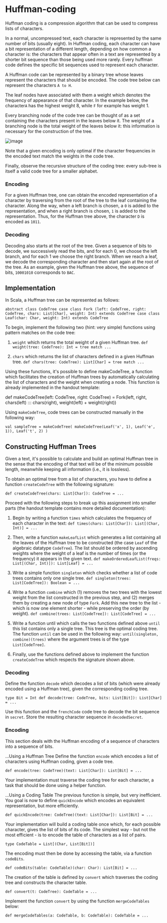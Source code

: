 # Huffman-coding

Huffman coding is a compression algorithm that can be used to compress lists of characters.

In a normal, uncompressed text, each character is represented by the same number of bits (usually eight). In Huffman coding, each character can have a bit representation of a different length, depending on how common a character is: the characters that appear often in a text are represented by a shorter bit sequence than those being used more rarely. Every huffman code defines the specific bit sequences used to represent each character.

A Huffman code can be represented by a binary tree whose leaves represent the characters that should be encoded. The code tree below can represent the characters `A to H`.

The leaf nodes have associated with them a weight which denotes the frequency of appearance of that character. In the example below, the character`A` has the highest weight 8, while `F` for example has weight 1.

Every branching node of the code tree can be thought of as a set containing the characters present in the leaves below it. The weight of a branching node is the total weight of the leaves below it: this information is necessary for the construction of the tree.

![image](https://github.com/God-ass/Huffman-coding/assets/92200827/435dba10-ef7d-45d7-af5a-3ad2ab34a3c4)

Note that a given encoding is only optimal if the character frequencies in the encoded text match the weights in the code tree.

Finally, observe the recursive structure of the coding tree: every sub-tree is itself a valid code tree for a smaller alphabet.

### Encoding
For a given Huffman tree, one can obtain the encoded representation of a character by traversing from the root of the tree to the leaf containing the character. Along the way, when a left branch is chosen, a `0` is added to the representation, and when a right branch is chosen, `1` is added to the representation. Thus, for the Huffman tree above, the character `D` is encoded as `1011`.

### Decoding
Decoding also starts at the root of the tree. Given a sequence of bits to decode, we successively read the bits, and for each 0, we choose the left branch, and for each 1 we choose the right branch. When we reach a leaf, we decode the corresponding character and then start again at the root of the tree. As an example, given the Huffman tree above, the sequence of bits, `10001010` corresponds to `BAC`.

## Implementation
In Scala, a Huffman tree can be represented as follows:

`abstract class CodeTree
case class Fork (left: CodeTree, right: CodeTree, chars: List[Char], weight: Int) extends CodeTree
case class Leaf(char: Char, weight: Int) extends CodeTree`

To begin, implement the following two (hint: very simple) functions using pattern matches on the code tree:

1. `weight` which returns the total weight of a given Huffman tree. `def weight(tree: CodeTree): Int = tree match ...`

2. `chars` which returns the list of characters defined in a given Huffman tree. `def chars(tree: CodeTree): List[Char] = tree match ...`

Using these functions, it's possible to define makeCodeTree, a function which facilitates the creation of Huffman trees by automatically calculating the list of characters and the weight when creating a node. This function is already implemented in the handout template:

def makeCodeTree(left: CodeTree, right: CodeTree) =
  Fork(left, right, chars(left) ::: chars(right), weight(left) + weight(right))

Using `makeCodeTree`, code trees can be constructed manually in the following way:

`val sampleTree = makeCodeTree(
  makeCodeTree(Leaf('x', 1), Leaf('e', 1)),
  Leaf('t', 2)
)`

## Constructing Huffman Trees
Given a text, it's possible to calculate and build an optimal Huffman tree in the sense that the encoding of that text will be of the minimum possible length, meanwhile keeping all information (i.e., it is lossless).

To obtain an optimal tree from a list of characters, you have to define a function `createCodeTree` with the following signature:

`def createCodeTree(chars: List[Char]): CodeTree = ...`

Proceed with the following steps to break up this assignment into smaller parts (the handout template contains more detailed documentation):

1. Begin by writing a function `times` which calculates the frequency of each character in the text: `def times(chars: List[Char]): List[(Char, Int)] = ...`

2. Then, write a function `makeLeafList` which generates a list containing all the leaves of the Huffman tree to be constructed (the case `Leaf` of the algebraic datatype `CodeTree`). The list should be ordered by ascending weights where the weight of a leaf is the number of times (or the frequency) it appears in the given text. `def makeOrderedLeafList(freqs: List[(Char, Int)]): List[Leaf] = ...`

3. Write a simple function `singleton` which checks whether a list of code trees contains only one single tree. `def singleton(trees: List[CodeTree]): Boolean = ...`

4. Write a function `combine` which (1) removes the two trees with the lowest weight from the list constructed in the previous step, and (2) merges them by creating a new node of type `Fork`. Add this new tree to the list - which is now one element shorter - while preserving the order (by weight). `def combine(trees: List[CodeTree]): List[CodeTree] = ...`

5. Write a function until which calls the two functions defined above `until` this list contains only a single tree. This tree is the optimal coding tree. The function `until` can be used in the following way: `until(singleton, combine)(trees)` where the argument trees is of the type `List[CodeTree]`.

6. Finally, use the functions defined above to implement the function `createCodeTree` which respects the signature shown above.

### Decoding
Define the function `decode` which decodes a list of bits (which were already encoded using a Huffman tree), given the corresponding coding tree.

`type Bit = Int
def decode(tree: CodeTree, bits: List[Bit]): List[Char] = ...`

Use this function and the  `frenchCode` code tree to decode the bit sequence in `secret`. Store the resulting character sequence in `decodedSecret`.

### Encoding
This section deals with the Huffman encoding of a sequence of characters into a sequence of bits.

...Using a Huffman Tree
Define the function `encode` which encodes a list of characters using Huffman coding, given a code tree.

`def encode(tree: CodeTree)(text: List[Char]): List[Bit] = ...`

Your implementation must traverse the coding tree for each character, a task that should be done using a helper function.

...Using a Coding Table
The previous function is simple, but very inefficient. You goal is now to define `quickEncode` which encodes an equivalent representation, but more efficiently.

`def quickEncode(tree: CodeTree)(text: List[Char]): List[Bit] = ...`

Your implementation will build a coding table once which, for each possible character, gives the list of bits of its code. The simplest way - but not the most efficient - is to encode the table of characters as a list of pairs.

`type CodeTable = List[(Char, List[Bit])]`

The encoding must then be done by accessing the table, via a function `codeBits`.

`def codeBits(table: CodeTable)(char: Char): List[Bit] = ...`

The creation of the table is defined by `convert` which traverses the coding tree and constructs the character table.

`def convert(t: CodeTree): CodeTable = ...`

Implement the function `convert` by using the function `mergeCodeTables` below:

`def mergeCodeTables(a: CodeTable, b: CodeTable): CodeTable = ...`
